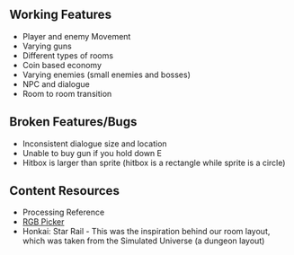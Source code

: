 ## Working Features
* Player and enemy Movement
* Varying guns
* Different types of rooms
* Coin based economy
* Varying enemies (small enemies and bosses)
* NPC and dialogue
* Room to room transition

## Broken Features/Bugs
* Inconsistent dialogue size and location
* Unable to buy gun if you hold down E
* Hitbox is larger than sprite (hitbox is a rectangle while sprite is a circle)

## Content Resources
* Processing Reference
* [RGB Picker](https://www.rapidtables.com/web/color/RGB_Color.html)
* Honkai: Star Rail - This was the inspiration behind our room layout, which was taken from the Simulated Universe (a dungeon layout)
